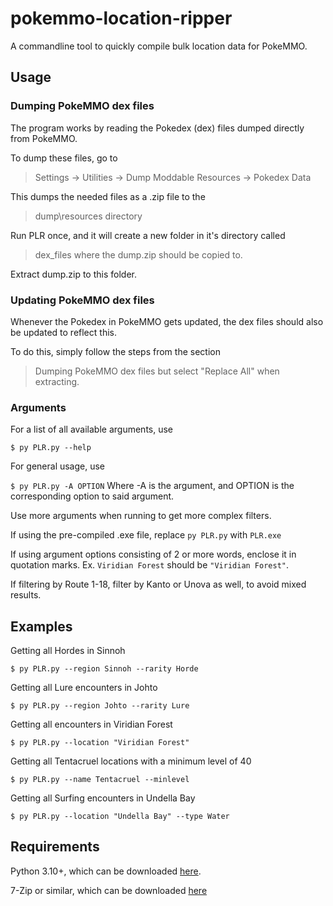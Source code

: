 # pokemmo-location-ripper
A commandline tool to quickly compile bulk location data for PokeMMO.

## Usage
### Dumping PokeMMO dex files
The program works by reading the Pokedex (dex) files dumped directly from PokeMMO.

To dump these files, go to

 > Settings -> Utilities -> Dump Moddable Resources -> Pokedex Data

This dumps the needed files as a .zip file to the
 > dump\resources
directory

Run PLR once, and it will create a new folder in it's directory called
 > dex_files
where the dump.zip should be copied to.

Extract dump.zip to this folder.


### Updating PokeMMO dex files
Whenever the Pokedex in PokeMMO gets updated, the dex files should also be updated to reflect this.

To do this, simply follow the steps from the section
 > Dumping PokeMMO dex files
but select "Replace All" when extracting.

### Arguments
For a list of all available arguments, use
 
  `$ py PLR.py --help`

For general usage, use

  `$ py PLR.py -A OPTION`
Where -A is the argument, and OPTION is the corresponding option to said argument.

Use more arguments when running to get more complex filters.

If using the pre-compiled .exe file, replace `py PLR.py` with `PLR.exe`

If using argument options consisting of 2 or more words, enclose it in quotation marks. Ex. `Viridian Forest` should be `"Viridian Forest"`.

If filtering by Route 1-18, filter by Kanto or Unova as well, to avoid mixed results.

## Examples
Getting all Hordes in Sinnoh

  `$ py PLR.py --region Sinnoh --rarity Horde`


Getting all Lure encounters in Johto

  `$ py PLR.py --region Johto --rarity Lure`


Getting all encounters in Viridian Forest

  `$ py PLR.py --location "Viridian Forest"`


Getting all Tentacruel locations with a minimum level of 40

  `$ py PLR.py --name Tentacruel --minlevel`


Getting all Surfing encounters in Undella Bay

  `$ py PLR.py --location "Undella Bay" --type Water`


## Requirements
Python 3.10+, which can be downloaded [here](https://www.python.org/downloads/).

7-Zip or similar, which can be downloaded [here](https://www.7-zip.org/download.html)

